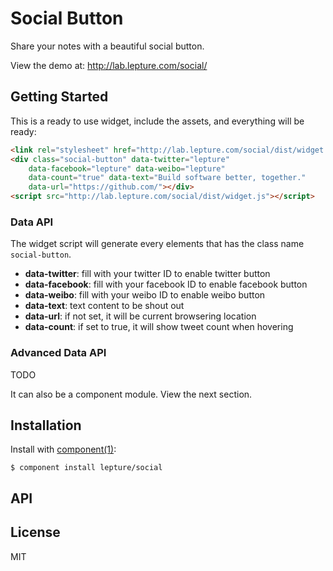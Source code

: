 # Social Button

Share your notes with a beautiful social button.

View the demo at: http://lab.lepture.com/social/

## Getting Started

This is a ready to use widget, include the assets, and everything will
be ready:

```html
<link rel="stylesheet" href="http://lab.lepture.com/social/dist/widget.css">
<div class="social-button" data-twitter="lepture"
    data-facebook="lepture" data-weibo="lepture"
    data-count="true" data-text="Build software better, together."
    data-url="https://github.com/"></div>
<script src="http://lab.lepture.com/social/dist/widget.js"></script>
```

### Data API

The widget script will generate every elements that has the class name
`social-button`.

* **data-twitter**: fill with your twitter ID to enable twitter button
* **data-facebook**: fill with your facebook ID to enable facebook button
* **data-weibo**: fill with your weibo ID to enable weibo button
* **data-text**: text content to be shout out
* **data-url**: if not set, it will be current browsering location
* **data-count**: if set to true, it will show tweet count when hovering

### Advanced Data API

TODO

It can also be a component module. View the next section.

## Installation

Install with [component(1)](http://component.io):

    $ component install lepture/social

## API



## License

MIT
